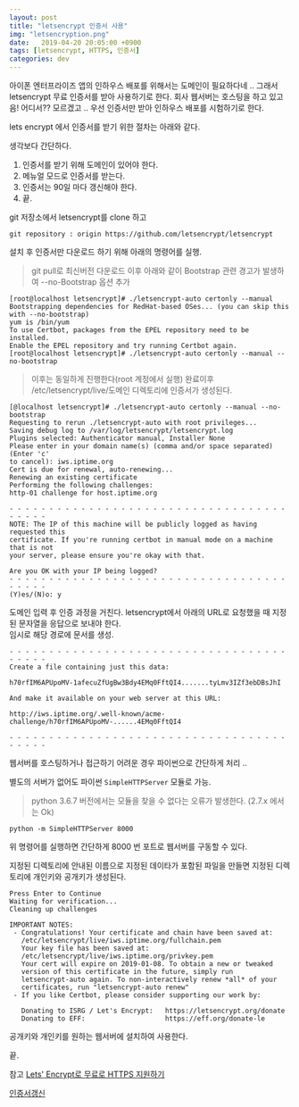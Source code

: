 ```yaml
---
layout: post
title: "letsencrypt 인증서 사용"
img: "letsencryption.png"
date:   2019-04-20 20:05:00 +0900
tags: [letsencrypt, HTTPS, 인증서] 
categories: dev
---
```


아이폰 엔터프라이즈 앱의 인하우스 배포를 위해서는 도메인이 필요하다네 .. 
그래서 letsencrypt 무료 인증서를 받아 사용하기로 한다. 
회사 웹서버는 호스팅을 하고 있고 음! 어디서?? 모르겠고 ..
우선 인증서만 받아 인하우스 배포를 시험하기로 한다. 

lets encrypt 에서 인증서를 받기 위한 절차는 아래와 같다. 

생각보다 간단하다. 

1. 인증서를 받기 위해 도메인이 있어야 한다. 
2. 메뉴얼 모드로 인증서를 받는다. 
3. 인증서는 90일 마다 갱신해야 한다. 
4. 끝. 

git 저장소에서 letsencrypt를 clone 하고

```
git repository : origin https://github.com/letsencrypt/letsencrypt
```

설치 후 인증서만 다운로드 하기 위해 아래의 명령어를 실행. 
> git pull로 최신버전 다운로드 이후 아래와 같이 Bootstrap 관련 경고가 발생하여 --no-Bootstrap 옵션 추가 

```
[root@localhost letsencrypt]# ./letsencrypt-auto certonly --manual
Bootstrapping dependencies for RedHat-based OSes... (you can skip this with --no-bootstrap)
yum is /bin/yum
To use Certbot, packages from the EPEL repository need to be installed.
Enable the EPEL repository and try running Certbot again.
[root@localhost letsencrypt]# ./letsencrypt-auto certonly --manual --no-bootstrap
```

> 이후는 동일하게 진행한다(root 계정에서 실행)
> 완료이후 /etc/letsencrypt/live/도메인 디렉토리에 인증서가 생성된다. 

```
[@localhost letsencrypt]# ./letsencrypt-auto certonly --manual --no-bootstrap
Requesting to rerun ./letsencrypt-auto with root privileges...
Saving debug log to /var/log/letsencrypt/letsencrypt.log
Plugins selected: Authenticator manual, Installer None
Please enter in your domain name(s) (comma and/or space separated)  (Enter 'c'
to cancel): iws.iptime.org
Cert is due for renewal, auto-renewing...
Renewing an existing certificate
Performing the following challenges:
http-01 challenge for host.iptime.org

- - - - - - - - - - - - - - - - - - - - - - - - - - - - - - - - - - - - - - - -
NOTE: The IP of this machine will be publicly logged as having requested this
certificate. If you're running certbot in manual mode on a machine that is not
your server, please ensure you're okay with that.

Are you OK with your IP being logged?
- - - - - - - - - - - - - - - - - - - - - - - - - - - - - - - - - - - - - - - -
(Y)es/(N)o: y
```
도메인 입력 후 인증 과정을 거친다. 
letsencrypt에서 아래의 URL로 요청했을 때 지정된 문자열을 응답으로 보내야 한다.  
임시로 해당 경로에 문서를 생성. 
```
- - - - - - - - - - - - - - - - - - - - - - - - - - - - - - - - - - - - - - - -
Create a file containing just this data:

h70rfIM6APUpoMV-1afecuZfUgBw3Bdy4EMq0FftQI4.......tyLmv3IZf3ebDBsJhI

And make it available on your web server at this URL:

http://iws.iptime.org/.well-known/acme-challenge/h70rfIM6APUpoMV-......4EMq0FftQI4

- - - - - - - - - - - - - - - - - - - - - - - - - - - - - - - - - - - - - - - -
```
웹서버를 호스팅하거나 접근하기 어려운 경우 파이썬으로 간단하게 처리 .. 

별도의 서버가 없어도 파이썬 `SimpleHTTPServer` 모듈로 가능. 
> python 3.6.7 버전에서는 모듈을 찾을 수 없다는 오류가 발생한다. (2.7.x 에서는 Ok) 

```
python -m SimpleHTTPServer 8000
``` 

위 명령어를 실행하면 간단하게 8000 번 포트로 웹서버를 구동할 수 있다. 

지정된 디렉토리에 안내된 이름으로 지정된 데이타가 포함된 파일을 만들면 지정된 디렉토리에 개인키와 공개키가 생성된다. 
```
Press Enter to Continue
Waiting for verification...
Cleaning up challenges

IMPORTANT NOTES:
 - Congratulations! Your certificate and chain have been saved at:
   /etc/letsencrypt/live/iws.iptime.org/fullchain.pem
   Your key file has been saved at:
   /etc/letsencrypt/live/iws.iptime.org/privkey.pem
   Your cert will expire on 2019-01-08. To obtain a new or tweaked
   version of this certificate in the future, simply run
   letsencrypt-auto again. To non-interactively renew *all* of your
   certificates, run "letsencrypt-auto renew"
 - If you like Certbot, please consider supporting our work by:

   Donating to ISRG / Let's Encrypt:   https://letsencrypt.org/donate
   Donating to EFF:                    https://eff.org/donate-le
```

공개키와 개인키를 원하는 웹서버에 설치하여 사용한다. 

끝.

참고 [Lets' Encrypt로 무료로 HTTPS 지원하기](https://blog.outsider.ne.kr/1178) 

[인증서갱신](https://letsencrypt.readthedocs.io/en/latest/using.html#re-creating-and-updating-existing-certificates)

<!--stackedit_data:
eyJoaXN0b3J5IjpbLTU2MDY0NzcxMV19
-->
